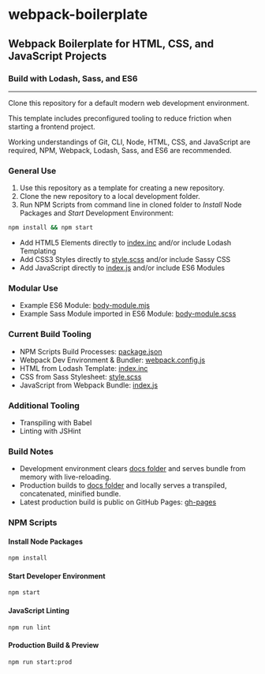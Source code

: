# webpack-boilerplate
## Webpack Boilerplate for HTML, CSS, and JavaScript Projects
### Build with Lodash, Sass, and ES6
---
  
Clone this repository for a default modern web development environment.  
  
This template includes preconfigured tooling to reduce friction when starting a frontend project.  
  
Working understandings of Git, CLI, Node, HTML, CSS, and JavaScript are required,
NPM, Webpack, Lodash, Sass, and ES6 are recommended.  
  
### General Use
1. Use this repository as a template for creating a new repository.
2. Clone the new repository to a local development folder.
3. Run NPM Scripts from command line in cloned folder to *Install* Node Packages and *Start* Development Environment:
```sh
npm install && npm start
```
  
* Add HTML5 Elements directly to [index.inc](https://github.com/benmcnulty/webpack-boilerplate/blob/master/src/html/index.inc) and/or include Lodash Templating
* Add CSS3 Styles directly to [style.scss](https://github.com/benmcnulty/webpack-boilerplate/blob/master/src/css/style.scss) and/or include Sassy CSS
* Add JavaScript directly to [index.js](https://github.com/benmcnulty/webpack-boilerplate/blob/master/src/js/index.js) and/or include ES6 Modules
  
### Modular Use
* Example ES6 Module: [body-module.mjs](https://github.com/benmcnulty/webpack-boilerplate/blob/master/src/js/body-module.mjs)
* Example Sass Module imported in ES6 Module: [body-module.scss](https://github.com/benmcnulty/webpack-boilerplate/blob/master/src/css/body-module.scss)
  
### Current Build Tooling
* NPM Scripts Build Processes: [package.json](https://github.com/benmcnulty/webpack-boilerplate/blob/master/package.json)
* Webpack Dev Environment & Bundler: [webpack.config.js](https://github.com/benmcnulty/webpack-boilerplate/blob/master/webpack.config.js)
* HTML from Lodash Template: [index.inc](https://github.com/benmcnulty/webpack-boilerplate/blob/master/src/html/index.inc)
* CSS from Sass Stylesheet: [style.scss](https://github.com/benmcnulty/webpack-boilerplate/blob/master/src/css/style.scss)
* JavaScript from Webpack Bundle: [index.js](https://github.com/benmcnulty/webpack-boilerplate/blob/master/src/js/index.js)
  
### Additional Tooling
* Transpiling with Babel
* Linting with JSHint
  
### Build Notes
* Development environment clears [docs folder](https://github.com/benmcnulty/webpack-boilerplate/blob/master/docs/) and serves bundle from memory with live-reloading.
* Production builds to [docs folder](https://github.com/benmcnulty/webpack-boilerplate/blob/master/docs/) and locally serves a transpiled, concatenated, minified bundle.
* Latest production build is public on GitHub Pages: [gh-pages](https://benmcnulty.github.io/webpack-boilerplate/)
  
### NPM Scripts
#### Install Node Packages
```sh
npm install
```
  
#### Start Developer Environment
```sh
npm start
```
  
#### JavaScript Linting
```sh
npm run lint
```
  
#### Production Build & Preview
```sh
npm run start:prod
```
  